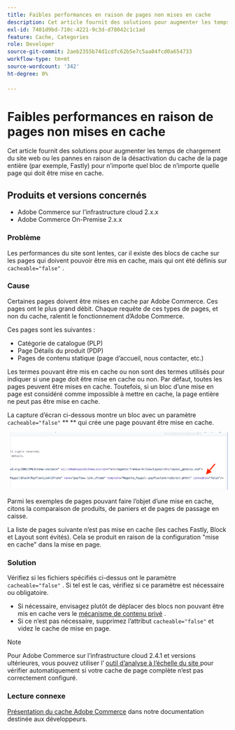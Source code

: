 ```yaml
---
title: Faibles performances en raison de pages non mises en cache
description: Cet article fournit des solutions pour augmenter les temps de chargement du site web ou les pannes en raison de la désactivation du cache de la page entière (par exemple, Fastly) pour n’importe quel bloc de n’importe quelle page qui doit être mise en cache.
exl-id: 7401d9bd-710c-4221-9c3d-d78042c1c1ad
feature: Cache, Categories
role: Developer
source-git-commit: 2aeb2355b74d1cdfc62b5e7c5aa04fcd0a654733
workflow-type: tm+mt
source-wordcount: '342'
ht-degree: 0%

---
```


# Faibles performances en raison de pages non mises en cache

Cet article fournit des solutions pour augmenter les temps de chargement du site web ou les pannes en raison de la désactivation du cache de la page entière (par exemple, Fastly) pour n’importe quel bloc de n’importe quelle page qui doit être mise en cache.

## Produits et versions concernés

* Adobe Commerce sur l’infrastructure cloud 2.x.x
* Adobe Commerce On-Premise 2.x.x

### Problème

Les performances du site sont lentes, car il existe des blocs de cache sur les pages qui doivent pouvoir être mis en cache, mais qui ont été définis sur `cacheable="false"` .

### Cause

Certaines pages doivent être mises en cache par Adobe Commerce. Ces pages ont le plus grand débit. Chaque requête de ces types de pages, et non du cache, ralentit le fonctionnement d’Adobe Commerce.

Ces pages sont les suivantes :

* Catégorie de catalogue (PLP)
* Page Détails du produit (PDP)
* Pages de contenu statique (page d’accueil, nous contacter, etc.)

Les termes pouvant être mis en cache ou non sont des termes utilisés pour indiquer si une page doit être mise en cache ou non. Par défaut, toutes les pages peuvent être mises en cache. Toutefois, si un bloc d’une mise en page est considéré comme impossible à mettre en cache, la page entière ne peut pas être mise en cache.

La capture d’écran ci-dessous montre un bloc avec un paramètre `cacheable="false"` ** ** qui crée une page pouvant être mise en cache.

![non_cacheable_kb.png](assets/non_cacheable_kb.png)

Parmi les exemples de pages pouvant faire l’objet d’une mise en cache, citons la comparaison de produits, de paniers et de pages de passage en caisse.

La liste de pages suivante n’est pas mise en cache (les caches Fastly, Block et Layout sont évités). Cela se produit en raison de la configuration &quot;mise en cache&quot; dans la mise en page.

### Solution

Vérifiez si les fichiers spécifiés ci-dessus ont le paramètre `cacheable="false"` . Si tel est le cas, vérifiez si ce paramètre est nécessaire ou obligatoire.

* Si nécessaire, envisagez plutôt de déplacer des blocs non pouvant être mis en cache vers le [mécanisme de contenu privé](https://developer.adobe.com/commerce/php/development/cache/page/private-content/) .
* Si ce n’est pas nécessaire, supprimez l’attribut `cacheable="false"` et videz le cache de mise en page.

>[!NOTE]
>
>Pour Adobe Commerce sur l’infrastructure cloud 2.4.1 et versions ultérieures, vous pouvez utiliser l’ [ outil d’analyse à l’échelle du site ](https://experienceleague.adobe.com/en/docs/commerce-operations/tools/site-wide-analysis-tool/access) pour vérifier automatiquement si votre cache de page complète n’est pas correctement configuré.

### Lecture connexe

[Présentation du cache Adobe Commerce](https://developer.adobe.com/commerce/frontend-core/guide/caching/) dans notre documentation destinée aux développeurs.

